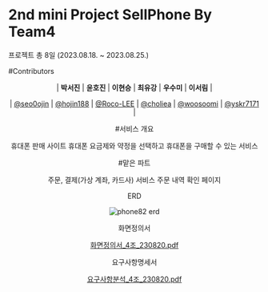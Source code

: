 # 2nd mini Project SellPhone By Team4

프로젝트 
총 8일 (2023.08.18. ~ 2023.08.25.)

#Contributors

<div align="center">

| **박서진** | **윤호진** | **이현승** | **최유강** | **우수미** | **이서림** |

| [@seo0ojin](https://github.com/seo0ojin) | [@hojin188](https://github.com/hojin188) | [@Roco-LEE](https://github.com/Roco-LEE) | [@choliea](https://github.com/choliea) | [@woosoomi](https://github.com/woosoomi) | [@yskr7171](https://github.com/yskr7171) |



#서비스 개요 

휴대폰 판매 사이트 
휴대폰 요금제와 약정을 선택하고 휴대폰을 구매할 수 있는 서비스


#맡은 파트 

주문, 결제(가상 계좌, 카드사) 서비스
주문 내역 확인 페이지



ERD 

![phone82 erd](https://github.com/choliea/2nd-Project---SellPhone-/assets/133833132/73f0ec56-713f-4f48-86ab-89d20d7633e5)

화면정의서

[화면정의서_4조_230820.pdf](https://github.com/choliea/2nd-Project---SellPhone-/files/13360023/_4._230820.pdf)

요구사항명세서

[요구사항분석_4조_230820.pdf](https://github.com/choliea/2nd-Project---SellPhone-/files/13360026/_4._230820.pdf)

